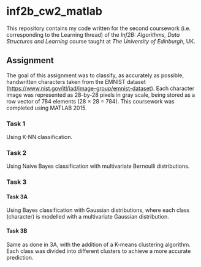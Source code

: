 # inf2b_cw2_matlab

This repository contains my code written for the second coursework (i.e. corresponding to the Learning thread) of the *Inf2B: 
Algorithms, Data Structures and Learning* course taught at *The University of Edinburgh*, UK.

## Assignment
The goal of this assignment was to classify, as accurately as possible, handwritten characters taken from the EMNIST dataset 
(https://www.nist.gov/itl/iad/image-group/emnist-dataset). Each character image was represented as 28-by-28 pixels in gray
scale, being stored as a row vector of 784 elements (28 × 28 = 784). This coursework was completed using MATLAB 2015.

### Task 1
Using K-NN classification.

### Task 2
Using Naive Bayes classification with multivariate Bernoulli distributions.

### Task 3
#### Task 3A
Using Bayes classification with Gaussian distributions, where each class (character) is modelled with a multivariate Gaussian
distribution.

#### Task 3B
Same as done in 3A, with the addition of a K-means clustering algorithm. Each class was divided into different clusters to
achieve a more accurate prediction.
